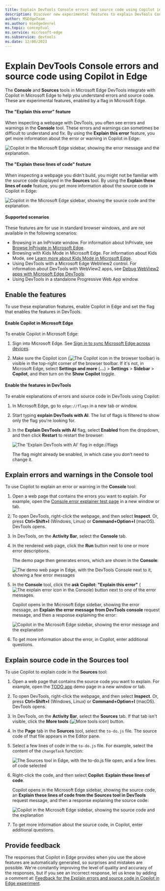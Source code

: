 ```yaml
---
title: Explain DevTools Console errors and source code using Copilot in Edge
description: Discover new experimental features to explain DevTools Console errors and source code in the Sources tool by using Copilot in Edge
author: MSEdgeTeam
ms.author: msedgedevrel
ms.topic: conceptual
ms.service: microsoft-edge
ms.subservice: devtools
ms.date: 12/08/2023
---
```

# Explain DevTools Console errors and source code using Copilot in Edge

The **Console** and **Sources** tools in Microsoft Edge DevTools integrate with Copilot in Microsoft Edge to help you understand errors and source code. These are experimental features, enabled by a flag in Microsoft Edge.


<!-- ------------------------------ -->
#### The "Explain this error" feature

When inspecting a webpage with DevTools, you often see errors and warnings in the **Console** tool. These errors and warnings can sometimes be difficult to understand and fix. By using the **Explain this error** feature, you get more information about the error or warning in Copilot in Edge:

![Copilot in the Microsoft Edge sidebar, showing the error message and the explanation.](./copilot-explain-images/copilot-error-explanation.png)<!-- instance 1 of using this png -->


<!-- ------------------------------ -->
#### The "Explain these lines of code" feature

When inspecting a webpage you didn't build, you might not be familiar with the source code displayed in the **Sources** tool. By using the **Explain these lines of code** feature, you get more information about the source code in Copilot in Edge:

![Copilot in the Microsoft Edge sidebar, showing the source code and the explanation.](./copilot-explain-images/copilot-code-explanation.png)<!-- instance 1 of using this png -->


<!-- ------------------------------ -->
#### Supported scenarios

These features are for use in standard browser windows, and are not available in the following scenarios:

* Browsing in an InPrivate window.  For information about InPrivate, see [Browse InPrivate in Microsoft Edge](https://support.microsoft.com/microsoft-edge/browse-inprivate-in-microsoft-edge-cd2c9a48-0bc4-b98e-5e46-ac40c84e27e2).
* Browsing with Kids Mode in Microsoft Edge.  For information about Kids Mode, see [Learn more about Kids Mode in Microsoft Edge](https://support.microsoft.com/microsoft-edge/learn-more-about-kids-mode-in-microsoft-edge-4bf0273c-1cbd-47a9-a8f3-895bc1f95bdd).
* Using DevTools with a Microsoft Edge WebView2 control.  For information about DevTools with WebView2 apps, see [Debug WebView2 apps with Microsoft Edge DevTools](../../webview2/how-to/debug-devtools.md).
* Using DevTools in a standalone Progressive Web App window.


<!-- ====================================================================== -->
## Enable the features

To use these explanation features, enable Copilot in Edge and set the flag that enables the features in DevTools.


<!-- ------------------------------ -->
#### Enable Copilot in Microsoft Edge

To enable Copilot in Microsoft Edge:

1. Sign into Microsoft Edge. See [Sign in to sync Microsoft Edge across devices](https://support.microsoft.com/microsoft-edge/sign-in-to-sync-microsoft-edge-across-devices-e6ffa79b-ed52-aa32-47e2-5d5597fe4674).

1. Make sure the Copilot icon (![The Copilot icon in the browser toolbar](./copilot-explain-images/copilot-icon.png)) is visible in the top-right corner of the browser toolbar. If it's not, in Microsoft Edge, select **Settings and more** (**...**) > **Settings** > **Sidebar** > **Copilot**, and then turn on the **Show Copilot** toggle.


<!-- ------------------------------ -->
#### Enable the features in DevTools

To enable explanations of errors and source code in DevTools using Copilot:

1. In Microsoft Edge, go to `edge://flags` in a new tab or window.

1. Start typing **explain DevTools with AI**. The list of flags is filtered to show only the flag you're looking for.

1. In the **Explain DevTools with AI** flag, select **Enabled** from the dropdown, and then click **Restart** to restart the browser:

   ![The 'Explain DevTools with AI' flag in edge://flags](./copilot-explain-images/flag.png)

   The flag might already be enabled, in which case you don't need to change it.


<!-- ====================================================================== -->
## Explain errors and warnings in the Console tool

To use Copilot to explain an error or warning in the **Console** tool:

1. Open a web page that contains the errors you want to explain. For example, open the [Console error explainer test page](https://microsoftedge.github.io/Demos/devtools-explain-error/) in a new window or tab.

1. To open DevTools, right-click the webpage, and then select **Inspect**.  Or, press **Ctrl+Shift+I** (Windows, Linux) or **Command+Option+I** (macOS).  DevTools opens.

1. In DevTools, on the **Activity Bar**, select the **Console** tab.

1. In the rendered web page, click the **Run** button next to one or more error descriptions.

   The demo page then generates errors, which are shown in the **Console**:

   ![The demo web page in Edge, with the DevTools Console next to it, showing a few error messages](./copilot-explain-images/some-console-errors.png)

1. In the **Console** tool, click the **ask Copilot: "Explain this error"** (![The explain error icon in the Console](./copilot-explain-images/explain-icon.png)) button next to one of the error messages.

   Copilot opens in the Microsoft Edge sidebar, showing the error message, an **Explain the error message from DevTools console** request message, and then a response explaining the error:

   ![Copilot in the Microsoft Edge sidebar, showing the error message and the explanation](./copilot-explain-images/copilot-error-explanation.png)<!-- instance 2 of using this png -->

1. To get more information about the error, in Copilot, enter additional questions.


<!-- ====================================================================== -->
## Explain source code in the Sources tool

To use Copilot to explain code in the **Sources** tool:

1. Open a web page that contains the source code you want to explain. For example, open the [TODO app](https://microsoftedge.github.io/Demos/demo-to-do/) demo page in a new window or tab.

1. To open DevTools, right-click the webpage, and then select **Inspect**.  Or, press **Ctrl+Shift+I** (Windows, Linux) or **Command+Option+I** (macOS).  DevTools opens.

1. In DevTools, on the **Activity Bar**, select the **Sources** tab. If that tab isn't visible, click the **More tools** (![More tools icon](./copilot-explain-images/more-tools-icon.png)) button.

1. In the **Page** tab in the **Sources** tool, select the `to-do.js` file. The source code of that file appears in the Editor pane.

1. Select a few lines of code in the `to-do.js` file. For example, select the content of the `changeTask` function:

   ![The Sources tool in Edge, with the to-do.js file open, and a few lines of code selected](./copilot-explain-images/selected-code.png)

1. Right-click the code, and then select **Copilot: Explain these lines of code**.

   Copilot opens in the Microsoft Edge sidebar, showing the source code, an **Explain these lines of code from the Sources tool in DevTools** request message, and then a response explaining the source code:

   ![Copilot in the Microsoft Edge sidebar, showing the source code and the explanation](./copilot-explain-images/copilot-code-explanation.png)<!-- instance 2 of using this png -->

1. To get more information about the source code, in Copilot, enter additional questions.


<!-- ====================================================================== -->
## Provide feedback

The responses that Copilot in Edge provides when you use the above features are automatically generated, so surprises and mistakes are possible. We're constantly improving the level of quality and accuracy of the responses, but if you see an incorrect response, let us know by adding a comment at: [Feedback for the Explain errors and source code in Copilot in Edge experiment](https://github.com/MicrosoftEdge/DevTools/issues/203).
